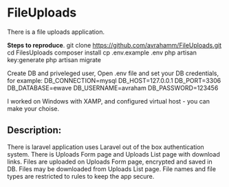 # FileUploads

There is a file uploads application.

<b>Steps to reproduce</b>.
 git clone https://github.com/avrahamm/FileUploads.git
 cd FilesUploads
 composer install
 cp .env.example .env
 php artisan key:generate
 php artisan migrate
 
 Create DB and priveleged user,
 Open .env file and set your DB credentials,
for example:
DB_CONNECTION=mysql
DB_HOST=127.0.0.1
DB_PORT=3306
DB_DATABASE=ewave
DB_USERNAME=avraham
DB_PASSWORD=123456

I worked on Windows with XAMP, and configured virtual host - you can make your choise.

## Description:
<p>
There is laravel application uses Laravel out of the box authentication system.
There is Uploads Form page and Uploads List page with download links.
Files are uploaded on Uploads Form page, encrypted and saved in DB.
Files may be downloaded from Uploads List page.
File names and file types are restricted to rules to keep the app secure.

</p>
